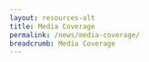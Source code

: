 ```yaml
---
layout: resources-alt
title: Media Coverage
permalink: /news/media-coverage/
breadcrumb: Media Coverage
---
```

